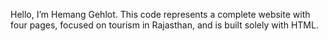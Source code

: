 Hello, I’m Hemang Gehlot. This code represents a complete website with four pages, focused on tourism in Rajasthan, and is built solely with HTML.
